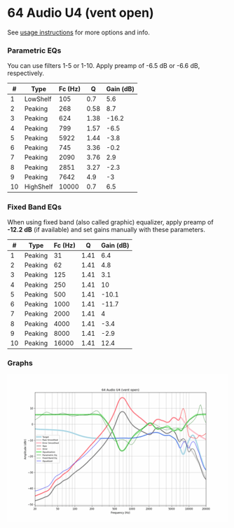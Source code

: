 # 64 Audio U4 (vent open)
See [usage instructions](https://github.com/jaakkopasanen/AutoEq#usage) for more options and info.

### Parametric EQs
You can use filters 1-5 or 1-10. Apply preamp of -6.5 dB or -6.6 dB, respectively.

|   # | Type      |   Fc (Hz) |    Q |   Gain (dB) |
|-----|-----------|-----------|------|-------------|
|   1 | LowShelf  |       105 | 0.7  |         5.6 |
|   2 | Peaking   |       268 | 0.58 |         8.7 |
|   3 | Peaking   |       624 | 1.38 |       -16.2 |
|   4 | Peaking   |       799 | 1.57 |        -6.5 |
|   5 | Peaking   |      5922 | 1.44 |        -3.8 |
|   6 | Peaking   |       745 | 3.36 |        -0.2 |
|   7 | Peaking   |      2090 | 3.76 |         2.9 |
|   8 | Peaking   |      2851 | 3.27 |        -2.3 |
|   9 | Peaking   |      7642 | 4.9  |        -3   |
|  10 | HighShelf |     10000 | 0.7  |         6.5 |

### Fixed Band EQs
When using fixed band (also called graphic) equalizer, apply preamp of **-12.2 dB** (if available) and set gains manually with these parameters.

|   # | Type    |   Fc (Hz) |    Q |   Gain (dB) |
|-----|---------|-----------|------|-------------|
|   1 | Peaking |        31 | 1.41 |         6.4 |
|   2 | Peaking |        62 | 1.41 |         4.8 |
|   3 | Peaking |       125 | 1.41 |         3.1 |
|   4 | Peaking |       250 | 1.41 |        10   |
|   5 | Peaking |       500 | 1.41 |       -10.1 |
|   6 | Peaking |      1000 | 1.41 |       -11.7 |
|   7 | Peaking |      2000 | 1.41 |         4   |
|   8 | Peaking |      4000 | 1.41 |        -3.4 |
|   9 | Peaking |      8000 | 1.41 |        -2.9 |
|  10 | Peaking |     16000 | 1.41 |        12.4 |

### Graphs
![](./64%20Audio%20U4%20(vent%20open).png)
